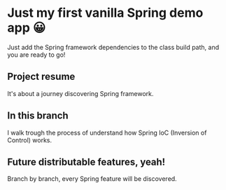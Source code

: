 # Just my first vanilla Spring demo app :grinning:

Just add the Spring framework dependencies to the class build path, and you are ready to go!  

## Project resume

It's about a journey discovering Spring framework.

## In this branch

I walk trough the process of understand how Spring IoC (Inversion of Control) works.

## Future distributable features, yeah!

Branch by branch, every Spring feature will be discovered.

